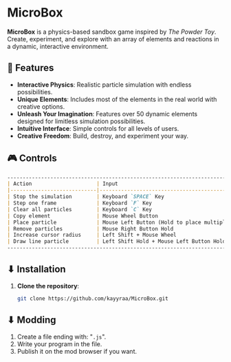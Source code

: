 # MicroBox

**MicroBox** is a physics-based sandbox game inspired by *The Powder Toy*. Create, experiment, and explore with an array of elements and reactions in a dynamic, interactive environment.

## 🌟 Features

- **Interactive Physics**: Realistic particle simulation with endless possibilities.
- **Unique Elements**: Includes most of the elements in the real world with creative options.
- **Unleash Your Imagination**: Features over 50 dynamic elements designed for limitless simulation possibilities.
- **Intuitive Interface**: Simple controls for all levels of users.
- **Creative Freedom**: Build, destroy, and experiment your way.

## 🎮 Controls
```markdown
---------------------------------------------------------------------------
| Action                     | Input                                      |
|----------------------------|--------------------------------------------|
| Stop the simulation        | Keyboard `SPACE` Key                       |
| Step one frame             | Keyboard `F` Key                           |
| Clear all particles        | Keyboard `C` Key                           |
| Copy element               | Mouse Wheel Button                         |
| Place particle             | Mouse Left Button (Hold to place multiple) |
| Remove particles           | Mouse Right Button Hold                    |
| Increase cursor radius     | Left Shift + Mouse Wheel                   |
| Draw line particle         | Left Shift Hold + Mouse Left Button Hold   | 
---------------------------------------------------------------------------
```

## ⬇ Installation

1. **Clone the repository**:
   ```bash
   git clone https://github.com/kayyraa/MicroBox.git

## ⬇ Modding

1. Create a file ending with: "`.js`".
2. Write your program in the file.
3. Publish it on the mod browser if you want.